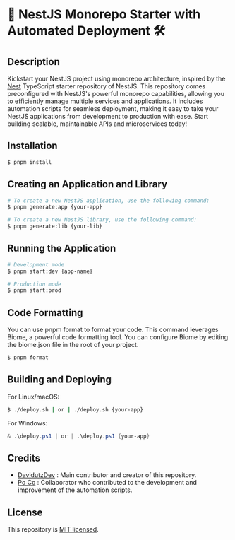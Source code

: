 # 🚀 NestJS Monorepo Starter with Automated Deployment 🛠️

## Description
Kickstart your NestJS project using monorepo architecture, inspired by the [Nest](https://github.com/nestjs/nest) TypeScript starter repository of NestJS. This repository comes preconfigured with NestJS's powerful monorepo capabilities, allowing you to efficiently manage multiple services and applications. It includes automation scripts for seamless deployment, making it easy to take your NestJS applications from development to production with ease. Start building scalable, maintainable APIs and microservices today!

## Installation

```bash
$ pnpm install
```

## Creating an Application and Library

```bash
# To create a new NestJS application, use the following command:
$ pnpm generate:app {your-app}

# To create a new NestJS library, use the following command:
$ pnpm generate:lib {your-lib}
```

## Running the Application

```bash
# Development mode
$ pnpm start:dev {app-name}

# Production mode
$ pnpm start:prod
```

## Code Formatting
You can use pnpm format to format your code. This command leverages Biome, a powerful code formatting tool. You can configure Biome by editing the biome.json file in the root of your project.

```bash
$ pnpm format
```

## Building and Deploying

For Linux/macOS:
```bash
$ ./deploy.sh | or | ./deploy.sh {your-app}
```
For Windows:
```ps1
& .\deploy.ps1 | or | .\deploy.ps1 {your-app}
```

## Credits
- [DavidutzDev](https://github.com/DavidutzDev) : Main contributor and creator of this repository.
- [Po Co](https://github.com/polnio) : Collaborator who contributed to the development and improvement of the automation scripts.

## License

This repository is [MIT licensed](LICENSE).
